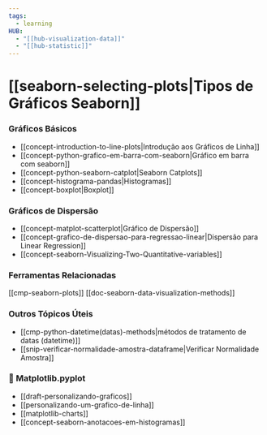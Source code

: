 ```yaml
---
tags:
  - learning
HUB:
  - "[[hub-visualization-data]]"
  - "[[hub-statistic]]"
---
```

# [[seaborn-selecting-plots|Tipos de Gráficos Seaborn]]

### Gráficos Básicos
- [[concept-introduction-to-line-plots|Introdução aos Gráficos de Linha]]
- [[concept-python-grafico-em-barra-com-seaborn|Gráfico em barra com seaborn]]
- [[concept-python-seaborn-catplot|Seaborn Catplots]]
- [[concept-histograma-pandas|Histogramas]]
- [[concept-boxplot|Boxplot]]

### Gráficos de Dispersão
- [[concept-matplot-scatterplot|Gráfico de Dispersão]]
- [[concept-grafico-de-dispersao-para-regressao-linear|Dispersão para Linear Regression]]
- [[concept-seaborn-Visualizing-Two-Quantitative-variables]]

### Ferramentas Relacionadas
[[cmp-seaborn-plots]]
[[doc-seaborn-data-visualization-methods]]

### Outros Tópicos Úteis
- [[cmp-python-datetime(datas)-methods|métodos de tratamento de datas (datetime)]]
- [[snip-verificar-normalidade-amostra-dataframe|Verificar Normalidade Amostra]]

### 🍁 Matplotlib.pyplot
- [[draft-personalizando-graficos]] 
- [[personalizando-um-grafico-de-linha]] 
- [[matplotlib-charts]] 
- [[concept-seaborn-anotacoes-em-histogramas]]